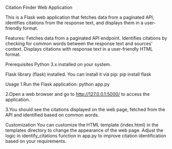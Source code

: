 Citation Finder Web Application

This is a Flask web application that fetches data from a paginated API, identifies citations from the response text, and displays them in a user-friendly format.

Features:
      Fetches data from a paginated API endpoint.
      Identifies citations by checking for common words between the response text and sources' context.
      Displays citations with response text in a user-friendly HTML format.

Prerequisites
Python 3.x installed on your system.

Flask library (flask) installed. You can install it via pip:
pip install flask

Usage
1.Run the Flask application:
       python app.py
       
2.Open a web browser and go to http://127.0.0.1:5000/ to access the application.

3.You should see the citations displayed on the web page, fetched from the API and identified based on common words.

Customization
You can customize the HTML template (index.html) in the templates directory to change the appearance of the web page.
Adjust the logic in identify_citations function in app.py to improve citation identification based on your requirements.
  
